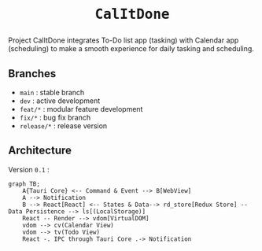 <h1>
  <p align="center">
    <samp>
      CalItDone
    </samp>
  </p>
</h1>

Project CalItDone integrates To-Do list app (tasking) with Calendar app (scheduling) to make a smooth experience for daily tasking and scheduling.

## Branches
- `main` : stable branch
- `dev` : active development
- `feat/*` : modular feature development
- `fix/*` : bug fix branch
- `release/*` : release version

## Architecture

Version `0.1` :

```mermaid
graph TB;
    A{Tauri Core} <-- Command & Event --> B[WebView]
    A --> Notification
    B --> React[React] <-- States & Data--> rd_store[Redux Store] -- Data Persistence --> ls[(LocalStorage)]
    React -- Render --> vdom[VirtualDOM]
    vdom --> cv(Calendar View)
    vdom --> tv(Todo View)
    React -. IPC through Tauri Core .-> Notification

```
